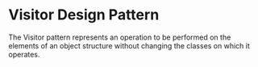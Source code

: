 # Visitor Design Pattern

The Visitor pattern represents an operation to be performed on the elements of an object structure without changing the classes on which it operates.  
